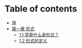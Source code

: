 # Table of contents

* [序](README.md)
* [第一章 形式](chapter01/README.md)
  * [1.1 究竟什么是形式？](chapter01/1.1-jiu-jing-shen-me-shi-xing-shi.md)
  * [1.2 形式的定义](chapter01/1.2-xing-shi-de-ding-yi.md)

